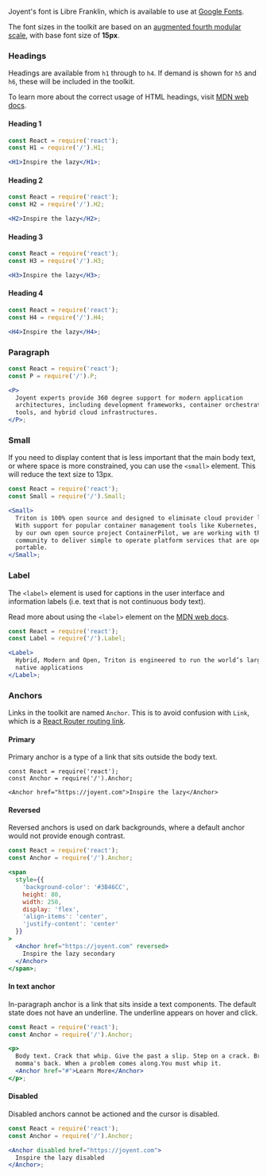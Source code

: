 Joyent's font is Libre Franklin, which is available to use at
[Google Fonts](https://fonts.google.com/specimen/Libre+Franklin).

The font sizes in the toolkit are based on an
[augmented fourth modular scale](http://www.modularscale.com/?15,24&px&1.414),
with base font size of **15px**.

### Headings

Headings are available from `h1` through to `h4`. If demand is shown for `h5`
and `h6`, these will be included in the toolkit.

To learn more about the correct usage of HTML headings, visit
[MDN web docs](https://developer.mozilla.org/en-US/docs/Web/HTML/Element/Heading_Elements).

#### Heading 1

```jsx
const React = require('react');
const H1 = require('/').H1;

<H1>Inspire the lazy</H1>;
```

#### Heading 2

```jsx
const React = require('react');
const H2 = require('/').H2;

<H2>Inspire the lazy</H2>;
```

#### Heading 3

```jsx
const React = require('react');
const H3 = require('/').H3;

<H3>Inspire the lazy</H3>;
```

#### Heading 4

```jsx
const React = require('react');
const H4 = require('/').H4;

<H4>Inspire the lazy</H4>;
```

### Paragraph

```jsx
const React = require('react');
const P = require('/').P;

<P>
  Joyent experts provide 360 degree support for modern application
  architectures, including development frameworks, container orchestration
  tools, and hybrid cloud infrastructures.
</P>;
```

### Small

If you need to display content that is less important that the main body text,
or where space is more constrained, you can use the `<small>` element. This will
reduce the text size to 13px.

```jsx
const React = require('react');
const Small = require('/').Small;

<Small>
  Triton is 100% open source and designed to eliminate cloud provider lock-in.
  With support for popular container management tools like Kubernetes, augmented
  by our own open source project ContainerPilot, we are working with the
  community to deliver simple to operate platform services that are open and
  portable.
</Small>;
```

### Label

The `<label>` element is used for captions in the user interface and information
labels (i.e. text that is not continuous body text).

Read more about using the `<label>` element on the
[MDN web docs](https://developer.mozilla.org/en-US/docs/Web/HTML/Element/label).

```jsx
const React = require('react');
const Label = require('/').Label;

<Label>
  Hybrid, Modern and Open, Triton is engineered to run the world’s largest cloud
  native applications
</Label>;
```

### Anchors

Links in the toolkit are named `Anchor`. This is to avoid confusion with `Link`,
which is a
[React Router routing link](http://knowbody.github.io/react-router-docs/api/Link.html).

#### Primary

Primary anchor is a type of a link that sits outside the body text.

```
const React = require('react');
const Anchor = require('/').Anchor;

<Anchor href="https://joyent.com">Inspire the lazy</Anchor>
```

#### Reversed

Reversed anchors is used on dark backgrounds, where a default anchor would not
provide enough contrast.

```jsx
const React = require('react');
const Anchor = require('/').Anchor;

<span
  style={{
    'background-color': '#3B46CC',
    height: 80,
    width: 250,
    display: 'flex',
    'align-items': 'center',
    'justify-content': 'center'
  }}
>
  <Anchor href="https://joyent.com" reversed>
    Inspire the lazy secondary
  </Anchor>
</span>;
```

#### In text anchor

In-paragraph anchor is a link that sits inside a text components. The default
state does not have an underline. The underline appears on hover and click.

```jsx
const React = require('react');
const Anchor = require('/').Anchor;

<p>
  Body text. Crack that whip. Give the past a slip. Step on a crack. Break your
  momma's back. When a problem comes along.You must whip it.
  <Anchor href="#">Learn More</Anchor>
</p>;
```

#### Disabled

Disabled anchors cannot be actioned and the cursor is disabled.

```jsx
const React = require('react');
const Anchor = require('/').Anchor;

<Anchor disabled href="https://joyent.com">
  Inspire the lazy disabled
</Anchor>;
```
